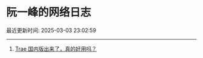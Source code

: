 # 阮一峰的网络日志

最近更新时间: 2025-03-03 23:02:59

--- 
1. [Trae 国内版出来了，真的好用吗？](http://www.ruanyifeng.com/blog/2025/03/trae.html) 
